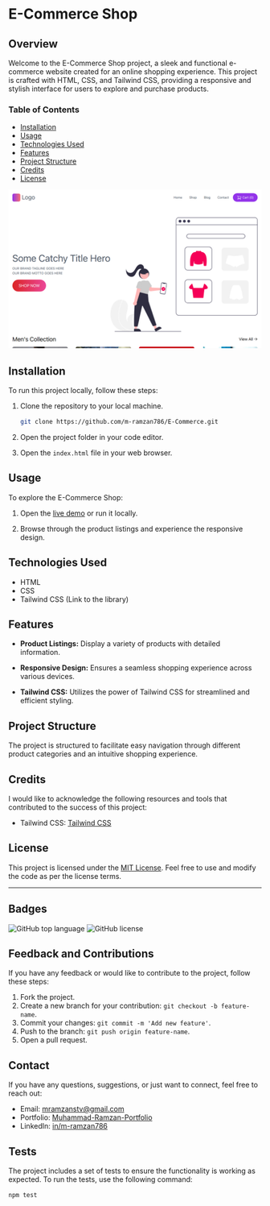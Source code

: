 # E-Commerce Shop

## Overview

Welcome to the E-Commerce Shop project, a sleek and functional e-commerce website created for an online shopping experience. This project is crafted with HTML, CSS, and Tailwind CSS, providing a responsive and stylish interface for users to explore and purchase products.


### Table of Contents

- [Installation](#installation)
- [Usage](#usage)
- [Technologies Used](#technologies-used)
- [Features](#features)
- [Project Structure](#project-structure)
- [Credits](#credits)
- [License](#license)

![E-Commerce Shop Website Screenshot](images/e-commerce-thumbnail.png)

## Installation

To run this project locally, follow these steps:

1. Clone the repository to your local machine.
    ```bash
    git clone https://github.com/m-ramzan786/E-Commerce.git
    ```

2. Open the project folder in your code editor.

3. Open the `index.html` file in your web browser.

## Usage

To explore the E-Commerce Shop:

1. Open the [live demo](https://e-commerce-green-omega.vercel.app/) or run it locally.

2. Browse through the product listings and experience the responsive design.

## Technologies Used

- HTML
- CSS
- Tailwind CSS (Link to the library)

## Features

- **Product Listings:** Display a variety of products with detailed information.

- **Responsive Design:** Ensures a seamless shopping experience across various devices.

- **Tailwind CSS:** Utilizes the power of Tailwind CSS for streamlined and efficient styling.

## Project Structure

The project is structured to facilitate easy navigation through different product categories and an intuitive shopping experience.

## Credits

I would like to acknowledge the following resources and tools that contributed to the success of this project:

- Tailwind CSS: [Tailwind CSS](https://tailwindcss.com/)

## License

This project is licensed under the [MIT License](LICENSE). Feel free to use and modify the code as per the license terms.

---

## Badges

![GitHub top language](https://img.shields.io/github/languages/top/m-ramzan786/E-Commerce)
![GitHub license](https://img.shields.io/github/license/m-ramzan786/E-Commerce)

## Feedback and Contributions

If you have any feedback or would like to contribute to the project, follow these steps:

1. Fork the project.
2. Create a new branch for your contribution: `git checkout -b feature-name`.
3. Commit your changes: `git commit -m 'Add new feature'`.
4. Push to the branch: `git push origin feature-name`.
5. Open a pull request.

## Contact

If you have any questions, suggestions, or just want to connect, feel free to reach out:

- Email: [mramzanstv@gmail.com](mramzanstv@gmail.com)
- Portfolio: [Muhammad-Ramzan-Portfolio](https://muhammad-ramzan.vercel.app/)
- LinkedIn: [in/m-ramzan786](https://www.linkedin.com/in/m-ramzan786/)

## Tests

The project includes a set of tests to ensure the functionality is working as expected. To run the tests, use the following command:
```bash
npm test
